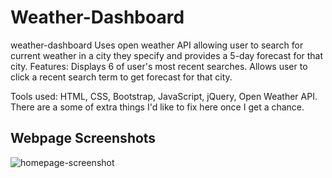 # Weather-Dashboard
weather-dashboard
Uses open weather API allowing user to search for current weather in a city they specify and provides a 5-day forecast for that city.
Features:
Displays 6 of user's most recent searches.
Allows user to click a recent search term to get forecast for that city.

Tools used:
HTML,
CSS,
Bootstrap,
JavaScript,
jQuery,
Open Weather API.
There are a some of extra things I'd like to fix here once I get a chance.

## Webpage Screenshots 
![homepage-screenshot](assets/home-screenshot.png)


